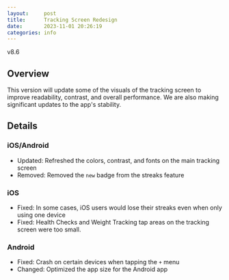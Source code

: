 ```yaml
---
layout:     post
title:      Tracking Screen Redesign
date:       2023-11-01 20:26:19
categories: info
---
```


v8.6

## Overview

This version will update some of the visuals of the tracking screen to improve
readability, contrast, and overall performance. We are also making significant
updates to the app's stability.

## Details

### iOS/Android
* Updated: Refreshed the colors, contrast, and fonts on the main tracking screen
* Removed: Removed the `new` badge from the streaks feature

### iOS
* Fixed: In some cases, iOS users would lose their streaks even when only using
  one device
* Fixed: Health Checks and Weight Tracking tap areas on the tracking screen were
  too small.

### Android
* Fixed: Crash on certain devices when tapping the `+` menu
* Changed: Optimized the app size for the Android app

